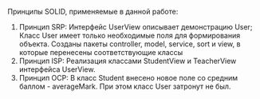 Принципы SOLID, применяемые в данной работе:
1. Принцип SRP:
Интерфейс UserView описывает демонстрацию User;
Класс User имеет только необходимые поля для формирования объекта.
Созданы пакеты controller, model, service, sort и view, в которые перенесены соответствующие классы
2. Принцип ISP:
Реализация классами StudentView и TeacherView интерфейса UserView.
3. Принцип OCP:
В класс Student внесено новое поле со средним баллом - averageMark. При этом класс User затронут не был.